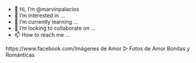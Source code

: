 - 👋 Hi, I’m @marvinpalacios
- 👀 I’m interested in ...
- 🌱 I’m currently learning ...
- 💞️ I’m looking to collaborate on ...
- 📫 How to reach me ...

<!---
marvinpalacios/marvinpalacios is a ✨ special ✨ repository because its `README.md` (this file) appears on your GitHub profile.
You can click the Preview link to take a look at your changes.
--->https://www.facebook.com/Imágenes de Amor ▷ Fotos de Amor Bonitas y Románticas
